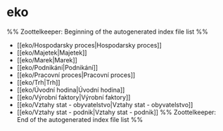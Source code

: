 # eko
%% Zoottelkeeper: Beginning of the autogenerated index file list  %%
-  [[eko/Hospodarsky proces|Hospodarsky proces]]
-  [[eko/Majetek|Majetek]]
-  [[eko/Marek|Marek]]
-  [[eko/Podnikání|Podnikání]]
-  [[eko/Pracovní proces|Pracovní proces]]
-  [[eko/Trh|Trh]]
-  [[eko/Úvodní hodina|Úvodní hodina]]
-  [[eko/Výrobní faktory|Výrobní faktory]]
-  [[eko/Vztahy stat - obyvatelstvo|Vztahy stat - obyvatelstvo]]
-  [[eko/Vztahy stat - podnik|Vztahy stat - podnik]]
%% Zoottelkeeper: End of the autogenerated index file list  %%
